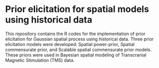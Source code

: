 # Prior elicitation for spatial models using historical data
This repository contains the R codes for the implementation of prior elicitation for Gaussian spatial process using historical data. Three prior elicitation models were developed: Spatial power-prior, Spatial commensurate prior, and Scalable spatial commensurate prior models. These priors were used in Bayesian spatial modeling of Transcranial Magnetic Stimulation (TMS) data.
